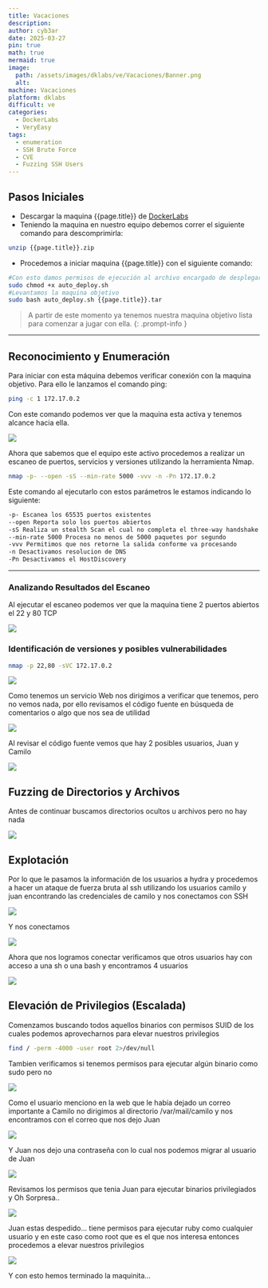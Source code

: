 ```yaml
---
title: Vacaciones
description: 
author: cyb3ar
date: 2025-03-27
pin: true
math: true
mermaid: true
image:
  path: /assets/images/dklabs/ve/Vacaciones/Banner.png
  alt: 
machine: Vacaciones
platform: dklabs
difficult: ve
categories:
  - DockerLabs
  - VeryEasy
tags:
  - enumeration
  - SSH Brute Force
  - CVE
  - Fuzzing SSH Users
---
```


## Pasos Iniciales

- Descargar la maquina {{page.title}} de [DockerLabs](https://dockerlabs.es/)
- Teniendo la maquina en nuestro equipo debemos correr el siguiente comando para descomprimirla:

```bash
unzip {{page.title}}.zip
```

- Procedemos a iniciar maquina {{page.title}} con el siguiente comando:

```bash
#Con esto damos permisos de ejecución al archivo encargado de desplegarnos la máquina.
sudo chmod +x auto_deploy.sh
#Levantamos la maquina objetivo
sudo bash auto_deploy.sh {{page.title}}.tar
```

<!-- markdownlint-capture -->
<!-- markdownlint-disable -->

> A partir de este momento ya tenemos nuestra maquina objetivo lista para comenzar a jugar con ella.
{: .prompt-info }

<!-- markdownlint-restore -->

----------------------------------------------------------------------------

## Reconocimiento y Enumeración

Para iniciar con esta máquina debemos verificar conexión con la maquina objetivo. Para ello le lanzamos el comando ping:

```bash
ping -c 1 172.17.0.2
```

Con este comando podemos ver que la maquina esta activa y tenemos alcance hacia ella. 

![](/assets/images/{{page.platform}}/{{page.difficult}}/{{page.machine}}/Ping.png)

Ahora que sabemos que el equipo este activo procedemos a realizar un escaneo de puertos, servicios y versiones utilizando la herramienta Nmap.

```bash
nmap -p- --open -sS --min-rate 5000 -vvv -n -Pn 172.17.0.2
```

Este comando al ejecutarlo con estos parámetros le estamos indicando lo siguiente:

```bash
-p- Escanea los 65535 puertos existentes
--open Reporta solo los puertos abiertos
-sS Realiza un stealth Scan el cual no completa el three-way handshake (SYN / SYN-ACK / RST)
--min-rate 5000 Procesa no menos de 5000 paquetes por segundo
-vvv Permitimos que nos retorne la salida conforme va procesando
-n Desactivamos resolucion de DNS
-Pn Desactivamos el HostDiscovery
```

---------------------------------------------------------------------------------

### Analizando Resultados del Escaneo

Al ejecutar el escaneo podemos ver que la maquina tiene 2 puertos abiertos el 22 y 80 TCP

![](/assets/images/{{page.platform}}/{{page.difficult}}/{{page.machine}}/Nmap1.png)

### Identificación de versiones y posibles vulnerabilidades

```bash
nmap -p 22,80 -sVC 172.17.0.2
```

![](/assets/images/{{page.platform}}/{{page.difficult}}/{{page.machine}}/Nmap2.png)

Como tenemos un servicio Web nos dirigimos a verificar que tenemos, pero no vemos nada, por ello revisamos el código fuente en búsqueda de comentarios o algo que nos sea de utilidad

![](/assets/images/{{page.platform}}/{{page.difficult}}/{{page.machine}}/Web.png)

Al revisar el código fuente vemos que hay 2 posibles usuarios, Juan y Camilo

![](/assets/images/{{page.platform}}/{{page.difficult}}/{{page.machine}}/Source_code.png)

## Fuzzing de Directorios y Archivos

Antes de continuar buscamos directorios ocultos u archivos pero no hay nada

![](/assets/images/{{page.platform}}/{{page.difficult}}/{{page.machine}}/Feroxbuster.png)

## Explotación 

Por lo que le pasamos la información de los usuarios a hydra y procedemos a hacer un ataque de fuerza bruta al ssh utilizando los usuarios camilo y juan encontrando las credenciales de camilo y nos conectamos con SSH

![](/assets/images/{{page.platform}}/{{page.difficult}}/{{page.machine}}/Hydra.png)

Y nos conectamos

![](/assets/images/{{page.platform}}/{{page.difficult}}/{{page.machine}}/Camilo.png)

Ahora que nos logramos conectar verificamos que otros usuarios hay con acceso a una sh o una bash y encontramos 4 usuarios

![](/assets/images/{{page.platform}}/{{page.difficult}}/{{page.machine}}/Users.png)

## Elevación de Privilegios (Escalada)

Comenzamos buscando todos aquellos binarios con permisos SUID de los cuales podemos aprovecharnos para elevar nuestros privilegios

```bash
find / -perm -4000 -user root 2>/dev/null
```

Tambien verificamos si tenemos permisos para ejecutar algún binario como sudo pero no

![](/assets/images/{{page.platform}}/{{page.difficult}}/{{page.machine}}/Perms.png)

Como el usuario menciono en la web que le había dejado un correo importante a Camilo no dirigimos al directorio /var/mail/camilo y nos encontramos con el correo que nos dejo Juan

![](/assets/images/{{page.platform}}/{{page.difficult}}/{{page.machine}}/Correo.png)

Y Juan nos dejo una contraseña con lo cual nos podemos migrar al usuario de Juan

![](/assets/images/{{page.platform}}/{{page.difficult}}/{{page.machine}}/Juan.png)

Revisamos los permisos que tenia Juan para ejecutar binarios privilegiados y Oh Sorpresa..

![](/assets/images/{{page.platform}}/{{page.difficult}}/{{page.machine}}/Permisos.png)

Juan estas despedido... tiene permisos para ejecutar ruby como cualquier usuario y en este caso como root que es el que nos interesa entonces procedemos a elevar nuestros privilegios

![](/assets/images/{{page.platform}}/{{page.difficult}}/{{page.machine}}/Root.png)

Y con esto hemos terminado la maquinita...






